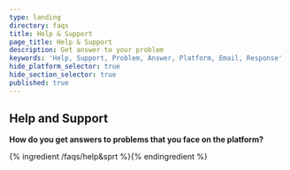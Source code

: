 ```yaml
---
type: landing
directory: faqs
title: Help & Support
page_title: Help & Support
description: Get answer to your problem
keywords: 'Help, Support, Problem, Answer, Platform, Email, Response'
hide_platform_selector: true
hide_section_selector: true
published: true
---
```


## Help and Support

**How do you get answers to problems that you face on the platform?**

{% ingredient /faqs/help&sprt %}{% endingredient %}
